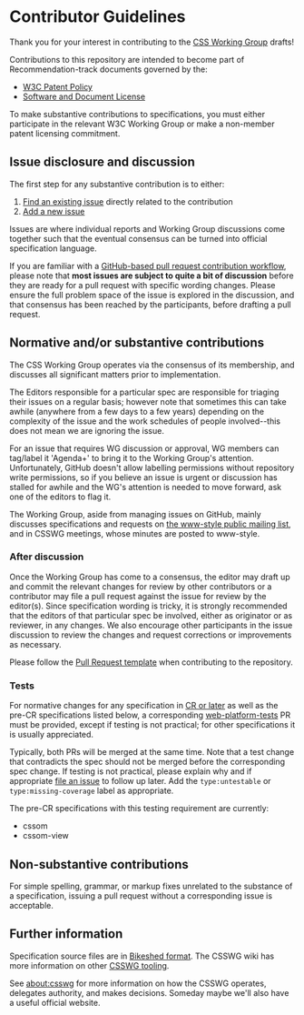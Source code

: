 # Contributor Guidelines

Thank you for your interest in contributing to the [CSS Working Group](https://www.w3.org/Style/CSS/)
drafts!

Contributions to this repository are intended to become part of Recommendation-track
documents governed by the:

  * [W3C Patent Policy](https://www.w3.org/Consortium/Patent-Policy-20200915/)
  * [Software and Document License](https://www.w3.org/Consortium/Legal/copyright-software)

To make substantive contributions to specifications, you must either participate
in the relevant W3C Working Group or make a non-member patent licensing commitment.

## Issue disclosure and discussion

The first step for any substantive contribution is to either:

  1. [Find an existing issue](https://github.com/w3c/csswg-drafts/issues) directly related to the contribution
  2. [Add a new issue](https://github.com/w3c/csswg-drafts/issues/new)

Issues are where individual reports and Working Group discussions come together such
that the eventual consensus can be turned into official specification language.

If you are familiar with a [GitHub-based pull request contribution workflow](https://help.github.com/articles/about-pull-requests/),
please note that **most issues are subject to quite a bit of discussion** before
they are ready for a pull request with specific wording changes. Please ensure
the full problem space of the issue is explored in the discussion, and that
consensus has been reached by the participants, before drafting a pull request.

## Normative and/or substantive contributions

The CSS Working Group operates via the consensus of its membership, and discusses
all significant matters prior to implementation.

The Editors responsible for a particular spec are responsible for triaging their
issues on a regular basis; however note that sometimes this can take awhile
(anywhere from a few days to a few years) depending on the complexity of the
issue and the work schedules of people involved--this does not mean we are
ignoring the issue.

For an issue that requires WG discussion or approval, WG members can tag/label
it 'Agenda+' to bring it to the Working Group's attention. Unfortunately,
GitHub doesn't allow labelling permissions without repository write permissions,
so if you believe an issue is urgent or discussion has stalled for awhile and
the WG's attention is needed to move forward, ask one of the editors to flag it.

The Working Group, aside from managing issues on GitHub, mainly discusses
specifications and requests on [the www-style public mailing list](https://lists.w3.org/Archives/Public/www-style/),
and in CSSWG meetings, whose minutes are posted to www-style.

### After discussion

Once the Working Group has come to a consensus, the editor may draft up and
commit the relevant changes for review by other contributors or a contributor
may file a pull request against the issue for review by the editor(s). Since
specification wording is tricky, it is strongly recommended that the editors
of that particular spec be involved, either as originator or as reviewer, in
any changes. We also encourage other participants in the issue discussion to
review the changes and request corrections or improvements as necessary.

Please follow the [Pull Request template](https://github.com/w3c/csswg-drafts/blob/master/.github/PULL_REQUEST_TEMPLATE.md)
when contributing to the repository.

### Tests

For normative changes for any specification in
[CR or later](https://www.w3.org/Style/CSS/current-work) as well as the pre-CR specifications listed
below, a corresponding [web-platform-tests](https://github.com/web-platform-tests/wpt) PR must be
provided, except if testing is not practical; for other specifications it is usually appreciated.

Typically, both PRs will be merged at the same time. Note that a test change that contradicts the
spec should not be merged before the corresponding spec change. If testing is not practical, please
explain why and if appropriate [file an issue](https://github.com/web-platform-tests/wpt/issues/new)
to follow up later. Add the `type:untestable` or `type:missing-coverage` label as appropriate.

The pre-CR specifications with this testing requirement are currently:

  * cssom
  * cssom-view

## Non-substantive contributions

For simple spelling, grammar, or markup fixes unrelated to the substance of a
specification, issuing a pull request without a corresponding issue is acceptable.

## Further information

Specification source files are in [Bikeshed format](https://tabatkins.github.io/bikeshed/).
The CSSWG wiki has more information on other [CSSWG tooling](https://wiki.csswg.org/tools).

See [about:csswg](http://fantasai.inkedblade.net/weblog/2011/inside-csswg/)
for more information on how the CSSWG operates, delegates authority, and
makes decisions. Someday maybe we'll also have a useful official website.
